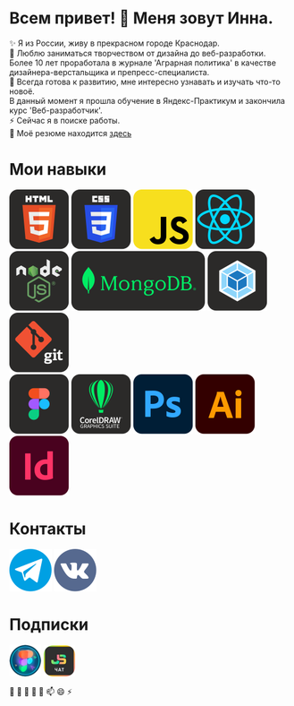 # Всем привет! 👋 Меня зовут Инна.

✨ Я из России, живу в прекрасном городе Краснодар.  
🔭 Люблю заниматься творчеством от дизайна до веб-разработки.  
Более 10 лет проработала в журнале 'Аграрная политика' в качестве дизайнера-верстальщика и препресс-специалиста.  
🌱 Всегда готова к развитию, мне интересно узнавать и изучать что-то новоё.  
В данный момент я прошла обучение в Яндекс-Практикум и закончила курс 'Веб-разработчик'.   
⚡ Сейчас я в поиске работы.  
💬 Моё резюме находится [здесь](https://krasnodar.hh.ru/resume/a140af70ff0d278b210039ed1f7a66716c7273)

# Мои навыки

![HTML](https://raw.githubusercontent.com/innagolovko/innagolovko/2ffcf84a9b8adb1876e29a661e289928b14f073a/images/HTML.svg) 
![CSS](https://raw.githubusercontent.com/innagolovko/innagolovko/2ffcf84a9b8adb1876e29a661e289928b14f073a/images/CSS.svg) 
![JS](https://raw.githubusercontent.com/innagolovko/innagolovko/2ffcf84a9b8adb1876e29a661e289928b14f073a/images/JS.svg) 
[![React](https://raw.githubusercontent.com/innagolovko/innagolovko/6b8c6adcd851d5ed3e8d72a0e598060499abae87/images/React.svg)](https://ru.legacy.reactjs.org/) 
[![Node](https://raw.githubusercontent.com/innagolovko/innagolovko/e24f765680a2ad85e3585333e5bcf65e1c0e5601/images/Node.svg)](https://nodejs.org/en) 
[![MongoDB](https://raw.githubusercontent.com/innagolovko/innagolovko/f35473657544bdf5c380edf149224dcccc061042/images/MongoDB.svg)](https://www.mongodb.com/) 
[![Webpack](https://raw.githubusercontent.com/innagolovko/innagolovko/2ffcf84a9b8adb1876e29a661e289928b14f073a/images/Webpack.svg)](https://webpack.js.org/) 
[![Git](https://raw.githubusercontent.com/innagolovko/innagolovko/2ffcf84a9b8adb1876e29a661e289928b14f073a/images/Git.svg)](https://git-scm.com/)  
[![Figma](https://raw.githubusercontent.com/innagolovko/innagolovko/2ffcf84a9b8adb1876e29a661e289928b14f073a/images/Figma.svg)](https://www.figma.com/) 
![CorelDRAW](https://raw.githubusercontent.com/innagolovko/innagolovko/2ffcf84a9b8adb1876e29a661e289928b14f073a/images/CorelDRAW.svg) 
![Adobe Photoshop](https://raw.githubusercontent.com/innagolovko/innagolovko/72d9342730c9633429e5cea1b31a2b58f623a178/images/Adobe%20Photoshop.svg) 
![Adobe illustrator](https://raw.githubusercontent.com/innagolovko/innagolovko/72d9342730c9633429e5cea1b31a2b58f623a178/images/Adobe%20illustrator.svg) 
![Adobe inDesign](https://raw.githubusercontent.com/innagolovko/innagolovko/72d9342730c9633429e5cea1b31a2b58f623a178/images/Adobe%20InDesign.svg)

# Контакты

[![@innavgolovko](https://raw.githubusercontent.com/innagolovko/innagolovko/32a1894113c93dd8019688ee677d7878a8c8bebc/images/%40innavgolovko.svg)](https://t.me/innavgolovko) 
[![vk](https://raw.githubusercontent.com/innagolovko/innagolovko/c33919d433d1e5d2ce2ad7bbaec1cd7aeba51500/images/vk.svg)](https://vk.com/id743544983) 

# Подписки

[![figma2html](https://github.com/innagolovko/innagolovko/blob/main/images/Figma2html.png?raw=true)](https://t.me/figma2html) 
[![JavaScript Developers ](https://github.com/innagolovko/innagolovko/blob/main/images/JavaScript%20Developers.png?raw=true)](https://t.me/js_by_vladilen_chat) 


🔭 🌱 👯 🤔 💬 📫 😄 ⚡
